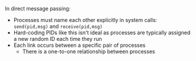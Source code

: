 In direct message passing:
- Processes must name each other explicitly in system calls:
	`send(pid,msg)` and `receive(pid,msg)`
- Hard-coding PIDs like this isn't ideal as processes are typically assigned a new random ID each time they run
- Each link occurs between a specific pair of processes
	- There is a one-to-one relationship between processes
